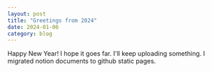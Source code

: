 ```yaml
---
layout: post
title: "Greetings from 2024"
date: 2024-01-06
category: blog
---
```


Happy New Year! I hope it goes far. I'll keep uploading something. I migrated notion documents to github static pages. 

